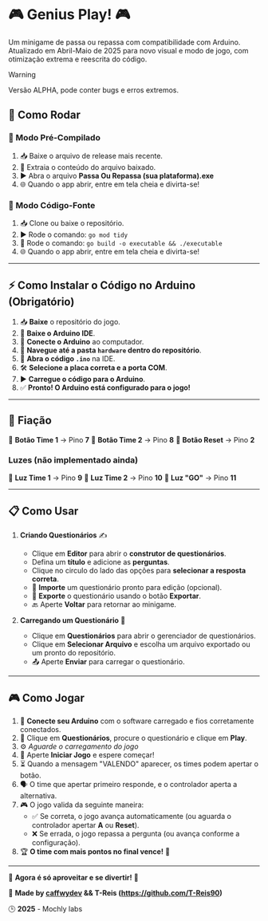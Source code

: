 # 🎮 Genius Play! 🎮

Um minigame de passa ou repassa com compatibilidade com Arduino.
Atualizado em Abril-Maio de 2025 para novo visual e modo de jogo, com otimização extrema e reescrita do código.

> [!WARNING]
> Versão ALPHA, pode conter bugs e erros extremos.

## 🚀 Como Rodar

### 🔹 Modo Pré-Compilado
1. 📥 Baixe o arquivo de release mais recente.
2. 📂 Extraia o conteúdo do arquivo baixado.
3. ▶️ Abra o arquivo **Passa Ou Repassa (sua plataforma).exe**
4. 🌐 Quando o app abrir, entre em tela cheia e divirta-se!

### 🔹 Modo Código-Fonte
1. 📥 Clone ou baixe o repositório.
2. ▶️ Rode o comando: `go mod tidy`
3. 🔧 Rode o comando: `go build -o executable && ./executable`
4. 🌐 Quando o app abrir, entre em tela cheia e divirta-se!

---

## ⚡ Como Instalar o Código no Arduino (Obrigatório)

1. 📥 **Baixe** o repositório do jogo.
2. 📝 **Baixe o Arduino IDE**.
3. 🔌 **Conecte o Arduino** ao computador.
4. 📂 **Navegue até a pasta `hardware` dentro do repositório**.
5. 📜 **Abra o código `.ino`** na IDE.
6. 🛠️ **Selecione a placa correta e a porta COM**.
7. ▶️ **Carregue o código para o Arduino**.
8. ✅ **Pronto! O Arduino está configurado para o jogo!**

---

## 🔌 Fiação

🔹 **Botão Time 1** → Pino **7**
🔹 **Botão Time 2** → Pino **8**
🔹 **Botão Reset** → Pino **2**

### Luzes (não implementado ainda)
🔹 **Luz Time 1** → Pino **9**
🔹 **Luz Time 2** → Pino **10**
🔹 **Luz "GO"** → Pino **11**

---

## 📋 Como Usar

1. **Criando Questionários** ✍️
   - Clique em **Editor** para abrir o **construtor de questionários**.
   - Defina um **título** e adicione as **perguntas**.
   - Clique no circulo do lado das opções para **selecionar a resposta correta**.
   - 📂 **Importe** um questionário pronto para edição (opcional).
   - 💾 **Exporte** o questionário usando o botão **Exportar**.
   - 🔙 Aperte **Voltar** para retornar ao minigame.

2. **Carregando um Questionário** 📂
   - Clique em **Questionários** para abrir o gerenciador de questionários.
   - Clique em **Selecionar Arquivo** e escolha um arquivo exportado ou um pronto do repositório.
   - 📤 Aperte **Enviar** para carregar o questionário.

---

## 🎮 Como Jogar

1. 🔌 **Conecte seu Arduino** com o software carregado e fios corretamente conectados.
3. 📑 Clique em **Questionários**, procure o questionário e clique em **Play**.
4. ⚙️ *Aguarde o carregamento do jogo*
5. 🚀 Aperte **Iniciar Jogo** e espere começar!
6. ⏳ Quando a mensagem "VALENDO" aparecer, os times podem apertar o botão.
7. 🗣️ O time que apertar primeiro responde, e o controlador aperta a alternativa.
8. 🎮 O jogo valida da seguinte maneira:
   - ✅ Se correta, o jogo avança automaticamente (ou aguarda o controlador apertar **A** ou **Reset**).
   - ❌ Se errada, o jogo repassa a pergunta (ou avança conforme a configuração).
9. 🏆 **O time com mais pontos no final vence!** 🎉

---

🎉 **Agora é só aproveitar e se divertir!** 🎉

🔗 **Made by [caffwydev](https://github.com/caffwydev) && T-Reis (https://github.com/T-Reis90)**

🕒 **2025** - Mochly labs